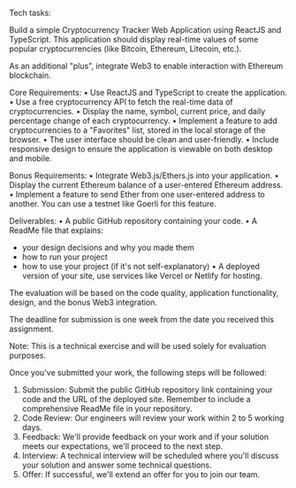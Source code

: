 Tech tasks:

Build a simple Cryptocurrency Tracker Web Application using ReactJS and TypeScript. This application should display real-time values of some popular cryptocurrencies (like Bitcoin, Ethereum, Litecoin, etc.).


As an additional "plus", integrate Web3 to enable interaction with Ethereum blockchain.

Core Requirements:
	• Use ReactJS and TypeScript to create the application.
	• Use a free cryptocurrency API to fetch the real-time data of cryptocurrencies.
	• Display the name, symbol, current price, and daily percentage change of each cryptocurrency.
	• Implement a feature to add cryptocurrencies to a "Favorites" list, stored in the local storage of the browser.
	• The user interface should be clean and user-friendly.
	• Include responsive design to ensure the application is viewable on both desktop and mobile.


 Bonus Requirements:
	• Integrate Web3.js/Ethers.js into your application.
	• Display the current Ethereum balance of a user-entered Ethereum address.
	• Implement a feature to send Ether from one user-entered address to another. You can use a testnet like Goerli for this feature.


 Deliverables:
	• A public GitHub repository containing your code.
	• A ReadMe file that explains:
- your design decisions and why you made them
- how to run your project
- how to use your project (if it's not self-explanatory)
	• A deployed version of your site, use services like Vercel or Netlify for hosting.


 The evaluation will be based on the code quality, application functionality, design, and the bonus Web3 integration.

 The deadline for submission is one week from the date you received this assignment.

Note: This is a technical exercise and will be used solely for evaluation purposes.

 Once you've submitted your work, the following steps will be followed:

1. Submission: Submit the public GitHub repository link containing your code and the URL of the deployed site. Remember to include a comprehensive ReadMe file in your repository.
2. Code Review: Our engineers will review your work within 2 to 5 working days.
3. Feedback: We'll provide feedback on your work and if your solution meets our expectations, we'll proceed to the next step.
4. Interview: A technical interview will be scheduled where you'll discuss your solution and answer some technical questions.
5. Offer: If successful, we'll extend an offer for you to join our team.
